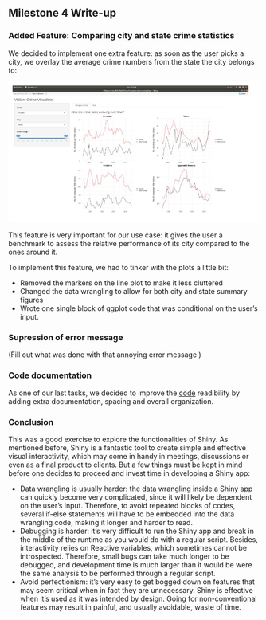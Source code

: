 
## Milestone 4 Write-up

### Added Feature: Comparing city and state crime statistics

We decided to implement one extra feature: as soon as the user picks a
city, we overlay the average crime numbers from the state the city
belongs to:

![**Figure 1: Filters.**](../img/img8.jpg)

This feature is very important for our use case: it gives the user a
benchmark to assess the relative performance of its city compared to the
ones around it.

To implement this feature, we had to tinker with the plots a little bit:

  - Removed the markers on the line plot to make it less cluttered
  - Changed the data wrangling to allow for both city and state summary
    figures
  - Wrote one single block of ggplot code that was conditional on the
    user’s input.

### Supression of error message

(Fill out what was done with that annoying error message )

### Code documentation

As one of our last tasks, we decided to improve the
[code](../crime_visualizer/app.R) readibility by adding extra
documentation, spacing and overall organization.

### Conclusion

This was a good exercise to explore the functionalities of Shiny. As
mentioned before, Shiny is a fantastic tool to create simple and
effective visual interactivity, which may come in handy in meetings,
discussions or even as a final product to clients. But a few things must
be kept in mind before one decides to proceed and invest time in
developing a Shiny app:

  - Data wrangling is usually harder: the data wrangling inside a Shiny
    app can quickly become very complicated, since it will likely be
    dependent on the user’s input. Therefore, to avoid repeated blocks
    of codes, several if-else statements will have to be embedded into
    the data wrangling code, making it longer and harder to read.
  - Debugging is harder: it’s very difficult to run the Shiny app and
    break in the middle of the runtime as you would do with a regular
    script. Besides, interactivity relies on Reactive variables, which
    sometimes cannot be introspected. Therefore, small bugs can take
    much longer to be debugged, and development time is much larger than
    it would be were the same analysis to be performed through a regular
    script.
  - Avoid perfectionism: it’s very easy to get bogged down on features
    that may seem critical when in fact they are unnecessary. Shiny is
    effective when it’s used as it was intended by design. Going for
    non-conventional features may result in painful, and usually
    avoidable, waste of time.
